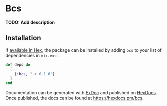 # Bcs

**TODO: Add description**

## Installation

If [available in Hex](https://hex.pm/docs/publish), the package can be installed
by adding `bcs` to your list of dependencies in `mix.exs`:

```elixir
def deps do
  [
    {:bcs, "~> 0.1.0"}
  ]
end
```

Documentation can be generated with [ExDoc](https://github.com/elixir-lang/ex_doc)
and published on [HexDocs](https://hexdocs.pm). Once published, the docs can
be found at <https://hexdocs.pm/bcs>.

